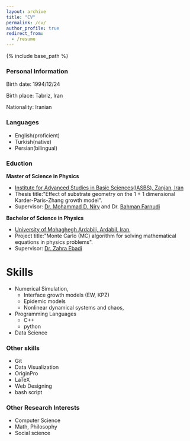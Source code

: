 ```yaml
---
layout: archive
title: "CV"
permalink: /cv/
author_profile: true
redirect_from:
  - /resume
---
```


{% include base_path %}



### Personal Information

Birth date: 1994/12/24

Birth place: Tabriz, Iran

Nationality: Iranian

### Languages

* English(proficient)
* Turkish(native)
* Persian(bilingual)


### Eduction

**Master of Science in Physics**
* [Institute for Advanced Studies in Basic Sciences(IASBS), Zanjan, Iran](https://iasbs.ac.ir/?lang=en)
* Thesis title:"Effect of substrate geometry on the 1 + 1 dimensional Karder-Paris-Zhang growth model".
* Supervisor: [Dr. Mohammad D. Niry](https://iasbs.ac.ir/~m.d.niry/) and Dr. [Bahman Farnudi](https://iasbs.ac.ir/~farnudi/stsn_eng.htm)


**Bachelor of Science in Physics**
* [University of Mohaghegh Ardabili, Ardabil, Iran,](https://uma.ac.ir/index.php?slc_lang=en)
* Project title:"Monte Carlo (MC) algorithm for solving mathematical equations in physics problems".
* Supervisor: [Dr. Zahra Ebadi](https://www.researchgate.net/profile/Zahra-Ebadi)


Skills
======
* Numerical Simulation,
  * Interface growth models (EW, KPZ)
  * Epidemic models
  * Nonlinear dynamical systems and chaos,
* Programming Languages
  * C++ 
  * python
* Data Science
  
### Other skills

* Git
* Data Visualization
* OriginPro
* LaTeX
* Web Designing
* bash script


### Other  Research Interests 

* Computer Science
* Math, Philosophy
* Social science
